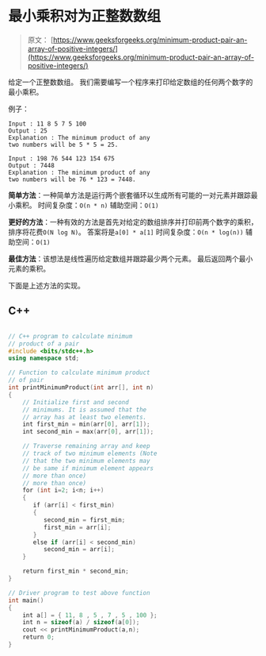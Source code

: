 # 最小乘积对为正整数数组

> 原文： [https://www.geeksforgeeks.org/minimum-product-pair-an-array-of-positive-integers/](https://www.geeksforgeeks.org/minimum-product-pair-an-array-of-positive-integers/)

给定一个正整数数组。 我们需要编写一个程序来打印给定数组的任何两个数字的最小乘积。

例子：

```
Input : 11 8 5 7 5 100
Output : 25 
Explanation : The minimum product of any 
two numbers will be 5 * 5 = 25.

Input : 198 76 544 123 154 675 
Output : 7448
Explanation : The minimum product of any 
two numbers will be 76 * 123 = 7448.

```



**简单方法**：一种简单方法是运行两个嵌套循环以生成所有可能的一对元素并跟踪最小乘积。
时间复杂度：`O(n * n)`
辅助空间：`O(1)`

**更好的方法**：一种有效的方法是首先对给定的数组排序并打印前两个数字的乘积，排序将花费`O(N log N)`。 答案将是`a[0] * a[1]`
时间复杂度：`O(n * log(n))`
辅助空间：`O(1)`

**最佳方法**：该想法是线性遍历给定数组并跟踪最少两个元素。 最后返回两个最小元素的乘积。

下面是上述方法的实现。

## C++ 

```cpp

// C++ program to calculate minimum 
// product of a pair 
#include <bits/stdc++.h> 
using namespace std; 

// Function to calculate minimum product 
// of pair 
int printMinimumProduct(int arr[], int n) 
{ 
    // Initialize first and second 
    // minimums. It is assumed that the 
    // array has at least two elements. 
    int first_min = min(arr[0], arr[1]); 
    int second_min = max(arr[0], arr[1]); 

    // Traverse remaining array and keep 
    // track of two minimum elements (Note 
    // that the two minimum elements may 
    // be same if minimum element appears 
    // more than once) 
    // more than once) 
    for (int i=2; i<n; i++) 
    { 
       if (arr[i] < first_min) 
       { 
          second_min = first_min; 
          first_min = arr[i]; 
       } 
       else if (arr[i] < second_min) 
          second_min = arr[i]; 
    } 

    return first_min * second_min; 
} 

// Driver program to test above function 
int main() 
{ 
    int a[] = { 11, 8 , 5 , 7 , 5 , 100 }; 
    int n = sizeof(a) / sizeof(a[0]); 
    cout << printMinimumProduct(a,n); 
    return 0; 
} 

```